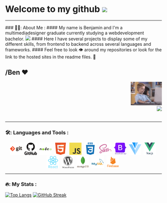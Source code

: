 <div id="body">
 
<h1>
  Welcome to my github 
  <img src="https://media.giphy.com/media/hvRJCLFzcasrR4ia7z/giphy.gif" width="30px"/>
</h1>
 <div id="aboutme">  
 <hr>
  <div>
  <div align="start" width="70%">  
  ### 👨‍💻: About Me :
 #### My name is Benjamin and I'm a multimediadesigner graduate currently studying a webdevelopment bachelor. <img src="https://media.giphy.com/media/WUlplcMpOCEmTGBtBW/giphy.gif" width="50">
 #### Here I have several projects to display some of my different skills, from frontend to backend across several languages and frameworks.
 #### Feel free to look 👁 around my repositories or look for the link to the hosted sites in the readme files. 🤯

## /Ben ❤
  </div>
  <div align="end" width="30%">
 <img src="https://github.com/BenjaminKing1337/BenjaminKing1337/blob/main/thumbsup.gif" width="100"/>
 <br/>
 <a href="https://www.linkedin.com/in/benking1337/">
 <img src="https://img.shields.io/badge/LinkedIn-blue?logo=linkedin&logoColor=white&style=for-the-badge" width="100"/>
 </a>
 <br/>
 <img src="https://komarev.com/ghpvc/?username=BenjaminKing1337&style=flat-square&color=blue" alt=""/> 
</div> 
  </div>
   <hr>
  
### 🛠️: Languages and Tools :
<div align="center">
 <img src="https://github.com/devicons/devicon/blob/master/icons/git/git-original-wordmark.svg" title="Git" alt="Git" width="40" height="40"/>&nbsp;
 <img src="https://github.com/devicons/devicon/blob/master/icons/github/github-original-wordmark.svg" title="GitHub" alt="GitHub" width="40" height="40"/>&nbsp;
 <img src="https://github.com/devicons/devicon/blob/master/icons/nodejs/nodejs-original-wordmark.svg" title="NodeJS" alt="NodeJS" width="40" height="40"/>&nbsp;
 <img src="https://github.com/devicons/devicon/blob/master/icons/html5/html5-original.svg" title="HTML5" alt="HTML" width="40" height="40"/>&nbsp;
 <img src="https://github.com/devicons/devicon/blob/master/icons/javascript/javascript-original.svg" title="JavaScript" alt="JavaScript" width="40" height="40"/>&nbsp;
 <img src="https://github.com/devicons/devicon/blob/master/icons/css3/css3-plain-wordmark.svg"  title="CSS3" alt="CSS" width="40" height="40"/>&nbsp;
 <img src="https://github.com/devicons/devicon/blob/master/icons/sass/sass-original.svg" title="Sass" alt="Sass" width="40" height="40"/>&nbsp;
 <img src="https://github.com/devicons/devicon/blob/master/icons/bootstrap/bootstrap-original-wordmark.svg" title="Bootstrap" alt="Bootstrap" width="40" height="40"/>&nbsp;
 <img src="https://github.com/devicons/devicon/blob/master/icons/vuetify/vuetify-original.svg" title="Vuetify" alt="Vuetify" width="40" height="40"/>&nbsp;
 <img src="https://github.com/devicons/devicon/blob/master/icons/vuejs/vuejs-original-wordmark.svg" title="VueJs" alt="VueJs" width="40" height="40"/>&nbsp;
 <img src="https://github.com/devicons/devicon/blob/master/icons/react/react-original-wordmark.svg" title="React" alt="React" width="40" height="40"/>&nbsp;
 <img src="https://github.com/devicons/devicon/blob/master/icons/wordpress/wordpress-plain-wordmark.svg" title="WordPress" alt="WordPress" width="40" height="40"/>&nbsp;
 <img src="https://github.com/devicons/devicon/blob/master/icons/mongodb/mongodb-original-wordmark.svg" title="MongoDB"  alt="MongoDB" width="40" height="40"/>&nbsp;
 <img src="https://github.com/devicons/devicon/blob/master/icons/mysql/mysql-original-wordmark.svg" title="MySQL"  alt="MySQL" width="40" height="40"/>&nbsp;
 <img src="https://github.com/devicons/devicon/blob/master/icons/firebase/firebase-plain-wordmark.svg" title="Firebase" alt="Firebase" width="40" height="40"/>&nbsp; 
</div>
<hr>

  ### :fire::  My Stats :
[![Top Langs](https://github-readme-stats.vercel.app/api/top-langs/?username=BenjaminKing1337&layout=compact&theme=vision-friendly-dark)](https://github.com/anuraghazra/github-readme-stats)
[![GitHub Streak](http://github-readme-streak-stats.herokuapp.com?user=BenjaminKing1337&theme=highcontrast&date_format=M%20j%5B%2C%20Y%5D)](https://git.io/streak-stats)
  
 </div>
</div>
<!-- 

###### Me when coding
![Thumbs Up](https://github.com/BenjaminKing1337/BenjaminKing1337/blob/main/thumbsup.gif)
 
[gif]: https://github.com/BenjaminKing1337/BenjaminKing1337/blob/main/thumbsup.gif

![][gif]

-->
